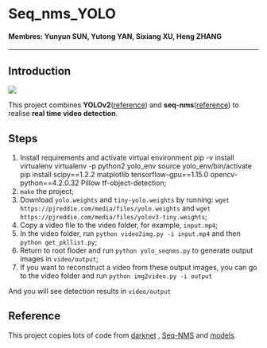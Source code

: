 # Seq_nms_YOLO

#### Membres: Yunyun SUN, Yutong YAN, Sixiang XU, Heng ZHANG

---

## Introduction

![](img/index.jpg) 

This project combines **YOLOv2**([reference](https://arxiv.org/abs/1506.02640)) and **seq-nms**([reference](https://arxiv.org/abs/1602.08465)) to realise **real time video detection**.

## Steps
1. Install requirements and activate virtual environment 
  pip -v install virtualenv
  virtualenv -p python2 yolo_env
  source yolo_env/bin/activate
  pip install scipy==1.2.2 matplotlib tensorflow-gpu==1.15.0 opencv-python==4.2.0.32 Pillow tf-object-detection;
3. `make` the project;
4. Download `yolo.weights` and `tiny-yolo.weights` by running: `wget https://pjreddie.com/media/files/yolo.weights` and `wget https://pjreddie.com/media/files/yolov3-tiny.weights`;
5. Copy a video file to the video folder, for example, `input.mp4`;
6. In the video folder, run `python video2img.py -i input.mp4` and then `python get_pkllist.py`;
7. Return to root floder and run `python yolo_seqnms.py` to generate output images in `video/output`;
8. If you want to reconstruct a video from these output images, you can go to the video folder and run `python img2video.py -i output`

And you will see detection results in `video/output`

## Reference

This project copies lots of code from [darknet](https://github.com/pjreddie/darknet) , [Seq-NMS](https://github.com/lrghust/Seq-NMS) and  [models](https://github.com/tensorflow/models).
